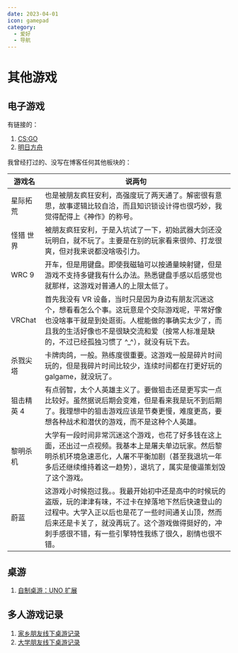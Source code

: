 ```yaml
---
date: 2023-04-01
icon: gamepad
category:
  - 爱好
  - 导航
---
```


# 其他游戏

## 电子游戏

有链接的：

1. [CS:GO](./csgo.md)
2. [明日方舟](./arknights.md)

我曾经打过的、没写在博客任何其他板块的：

<!-- prettier-ignore -->
| 游戏名 | 说两句 |
| --- | --- |
| 星际拓荒 | <dtlslong>也是被朋友疯狂安利，高强度玩了两天通了。解密很有意思，故事逻辑比较自洽，而且知识锁设计得也很巧妙，我觉得配得上《神作》的称号。</dtlslong> |
| 怪猎 世界 | <dtlslong>被朋友疯狂安利，于是入坑试了一下，初始武器大剑还没玩明白，就不玩了。主要是在别的玩家看来很帅、打龙很爽，但对我来说都没啥吸引力。</dtlslong> |
| WRC 9 | <dtlslong>开车，但是用键盘。即使我磁轴可以按通量映射键，但是游戏不支持多键我有什么办法。熟悉键盘手感以后感觉也就那样，这游戏对普通人的上限太低了。</dtlslong> |
| VRChat | <dtlslong>首先我没有 VR 设备，当时只是因为身边有朋友沉迷这个，想看看怎么个事。这玩意是个交际游戏呢，平常好像也没啥事干就是到处逛街。人棍能做的事确实太少了，而且我的生活好像也不是很缺交流和爱（按常人标准是缺的，不过已经孤独习惯了 ^_^），就没有玩下去。</dtlslong> |
| 杀戮尖塔 | <dtlslong>卡牌肉鸽，一般。熟练度很重要。这游戏一般是碎片时间玩的，但是我碎片时间比较少，连续时间都在打更好玩的 galgame，就没玩了。</dtlslong> |
| 狙击精英 4 | <dtlslong>有点弱智，太个人英雄主义了。要做狙击还是更写实一点比较好。虽然据说后期会变难，但是看来我是玩不到后期了。我理想中的狙击游戏应该是节奏更慢，难度更高，要想各种战术和潜伏的游戏，而不是这种个人英雄。</dtlslong> |
| 黎明杀机 | <dtlslong>大学有一段时间非常沉迷这个游戏，也花了好多钱在这上面，还出过一点视频。我基本上是屠夫单边玩家。然后黎明杀机环境急速恶化，人屠不平衡加剧（甚至我退坑一年多后还继续维持着这一趋势），退坑了，属实是傻逼策划毁了这个游戏。</dtlslong> |
| 蔚蓝 | <dtlslong>这游戏小时候抱过我。。我最开始初中还是高中的时候玩的盗版，玩的津津有味，不过卡在掉落地下然后快速登山的过程中。大学入正以后也是花了一些时间通关山顶，然而后来还是卡关了，就没再玩了。这个游戏做得挺好的，冲刺手感很不错，有一些引擎特性我练了很久，剧情也很不错。</dtlslong> |

<!-- |  | <dtlslong></dtlslong> | -->

## 桌游

1. [自制桌游：UNO 扩展](./uno.md)

## 多人游戏记录

1. [家乡朋友线下桌游记录](./rec_hometown.md)
2. [大学朋友线下桌游记录](./rec_college.md)
